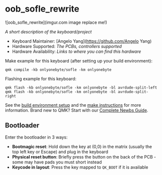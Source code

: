 # oob_sofle_rewrite

![oob_sofle_rewrite](imgur.com image replace me!)

*A short description of the keyboard/project*

* Keyboard Maintainer: [Angelo Yang](https://github.com/Angelo Yang)
* Hardware Supported: *The PCBs, controllers supported*
* Hardware Availability: *Links to where you can find this hardware*

Make example for this keyboard (after setting up your build environment):

    qmk compile -kb onlyonebyte/sofle -km onlyonebyte

Flashing example for this keyboard:

    qmk flash -kb onlyonebyte/sofle -km onlyonebyte -bl avrdude-split-left
    qmk flash -kb onlyonebyte/sofle -km onlyonebyte -bl avrdude-split-right

See the [build environment setup](https://docs.qmk.fm/#/getting_started_build_tools) and the [make instructions](https://docs.qmk.fm/#/getting_started_make_guide) for more information. Brand new to QMK? Start with our [Complete Newbs Guide](https://docs.qmk.fm/#/newbs).

## Bootloader

Enter the bootloader in 3 ways:

* **Bootmagic reset**: Hold down the key at (0,0) in the matrix (usually the top left key or Escape) and plug in the keyboard
* **Physical reset button**: Briefly press the button on the back of the PCB - some may have pads you must short instead
* **Keycode in layout**: Press the key mapped to `QK_BOOT` if it is available
